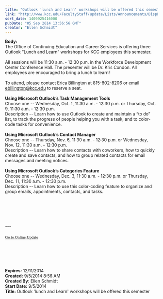 ```yaml
---
title: "Outlook 'lunch and Learn' workshops will be offered this semester"
link: "http://www.kcc.edu/FacultyStaff/update/Lists/Announcements/DispForm.aspx?ID=1616"
sort_date: 1409925416000
pubDate: "05 Sep 2014 13:56:56 GMT"
creator: "Ellen Schmidt"
---
```


<div><b>Body:</b> <div class="ExternalClassBCCAF292CFA94BCE90C03E972DDD4BC7">
<div>The Office of Continuing Education and Career Services is offering three Outlook “Lunch and Learn” workshops for KCC employees this semester. </div>
<div> </div>
<div>All sessions will be 11:30 a.m. - 12:30 p.m. in the Workforce Development Center Conference Hall. The presenter will be Dr. Kris Condon. All employees are encouraged to bring a lunch to learn!  </div>
<div> </div>
<div>To attend, please contact Erica Billington at 815-802-8206 or email <a href="mailto:ebillington@kcc.edu">ebillington@kcc.edu</a> to reserve a seat. </div>
<div> </div>
<div><strong>Using Microsoft Outlook’s Task Management Tools</strong></div>
<div>Choose one -- Wednesday, Oct. 1, 11:30 a.m. - 12:30 p.m. or Thursday, Oct. 9, 11:30 a.m. - 12:30 p.m.<br />Description -- Learn how to use Outlook to create and maintain a “to do” list, to track the progress of people helping you with a task, and to color-code tasks for convenience.</div>
<div> </div>
<div><strong>Using Microsoft Outlook’s Contact Manager</strong></div>
<div>Choose one -- Thursday, Nov. 6, 11:30 a.m. - 12:30 p.m. or Wednesday, Nov. 12, 11:30 a.m. - 12:30 p.m.<br />Description -- Learn how to share contacts with coworkers, how to quickly create and save contacts, and how to group related contacts for email messages and meeting notices.</div>
<div> </div>
<div><strong>Using Microsoft Outlook’s Categories Feature</strong></div>
<div>Choose one -- Wednesday, Dec. 3, 11:30 a.m. - 12:30 p.m. or Thursday, Dec. 11, 11:30 a.m. - 12:30 p.m.<br />Description -- Learn how to use this color-coding feature to organize and group emails, appointments, contacts, and tasks.</div>
<div> </div>
<div> </div>
<div> </div>
<div>
<div>
<div>
<div><font face="Calibri"><br /><font size="2"> </font></div></font>
<div><font size="2"></font> </div><font size="3"><font face="Calibri">
<div><font size="2"></font></div>
<div><font size="2"></font></div>
<div><font size="2"></font></div>
<div>
<div><font size="2"></font></div>
<div>
<div>
<div><font size="2">***</font></div>
<div><font size="2"></font> </div>
<div><font size="2"></font></div>
<div><font size="2"></font></div>
<div><font size="2"></font></div>
<div><font size="2"></font></div>
<div><font size="2"></font></div>
<div><font size="2"></font></div>
<div><font size="2"></font></div>
<div><font size="2"></font></div>
<div><font size="2"></font></div>
<div><font size="2"></font></div>
<div><font size="2"></font></div>
<div><font size="2"></font></div>
<div><a href="/FacultyStaff/update/Pages/dailyupdate.aspx"><font size="2">Go to Online Update</font></a></div>
<div></div></div></div></div></font></font>
<p class="MsoNormal" style="margin:0in 0in 10pt"><font size="3"><font face="Calibri"></font></font></p>
<p> </p>
<p><br /> </p></div></div></div></div></div>
<div><b>Expires:</b> 12/11/2014</div>
<div><b>Created:</b> 9/5/2014 8:56 AM</div>
<div><b>Created By:</b> Ellen Schmidt</div>
<div><b>Start Date:</b> 9/5/2014</div>
<div><b>Title:</b> Outlook &#39;lunch and Learn&#39; workshops will be offered this semester</div>
